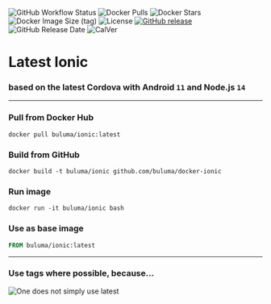 ![GitHub Workflow Status](https://img.shields.io/github/workflow/status/buluma/docker-ionic/Docker%20Image?style=for-the-badge)
![Docker Pulls](https://img.shields.io/docker/pulls/buluma/ionic.svg?style=for-the-badge)
![Docker Stars](https://img.shields.io/docker/stars/buluma/ionic?style=for-the-badge)
![Docker Image Size (tag)](https://img.shields.io/docker/image-size/buluma/ionic/latest?style=for-the-badge)
![License](https://img.shields.io/github/license/buluma/docker-ionic?style=for-the-badge)
[![GitHub release](https://img.shields.io/github/release/buluma/docker-ionic.svg?style=for-the-badge)](https://github.com/buluma/docker-ionic/releases)
![GitHub Release Date](https://img.shields.io/github/release-date/buluma/docker-ionic?style=for-the-badge)
![CalVer](https://img.shields.io/badge/CalVer-YYYY.MM.MICRO-22bfda.svg?style=for-the-badge)

# Latest Ionic

### based on the latest Cordova with Android `11` and Node.js `14`

---

### Pull from Docker Hub

```
docker pull buluma/ionic:latest
```

### Build from GitHub

```
docker build -t buluma/ionic github.com/buluma/docker-ionic
```

### Run image

```
docker run -it buluma/ionic bash
```

### Use as base image

```Dockerfile
FROM buluma/ionic:latest
```

---

### Use tags where possible, because...

![One does not simply use latest](https://i.imgflip.com/1fgwxr.jpg)
